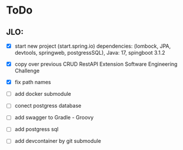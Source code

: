 # ToDo

## JLO:

- [x] start new project (start.spring.io) dependencies: (lombock, JPA, devtools, springweb, postgressSQL), Java: 17, spingboot 3.1.2
- [x] copy over previous CRUD RestAPI Extension Software Engineering Challenge
- [x] fix path names
- [ ] add docker submodule
- [ ] conect postgress database
- [ ] add swagger to Gradle - Groovy
- [ ] add postgress sql
- [ ] add devcontainer by git submodule

